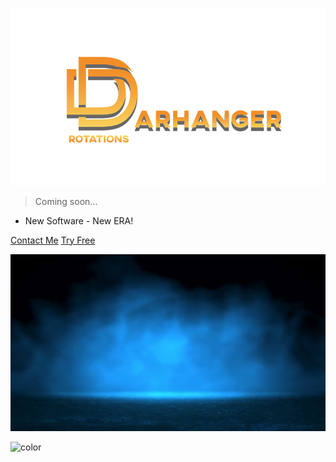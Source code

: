 ![logo](_media/logo.png)

> Coming soon... 

- New Software - New ERA!

[Contact Me](https://discord.com/users/250267265285488641)
[Try Free](https://c132062.hostnl02.fornex.host/)

![](_media/bg.png)

![color](#202225)